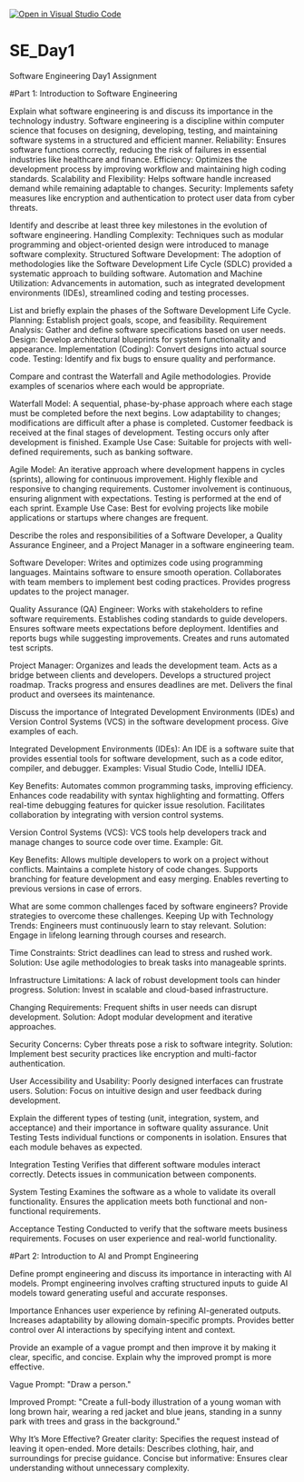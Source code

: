 [![Open in Visual Studio Code](https://classroom.github.com/assets/open-in-vscode-2e0aaae1b6195c2367325f4f02e2d04e9abb55f0b24a779b69b11b9e10269abc.svg)](https://classroom.github.com/online_ide?assignment_repo_id=18410571&assignment_repo_type=AssignmentRepo)
# SE_Day1
Software Engineering Day1 Assignment

#Part 1: Introduction to Software Engineering

Explain what software engineering is and discuss its importance in the technology industry.
Software engineering is a discipline within computer science that focuses on designing, developing, testing, and maintaining software systems in a structured and efficient manner.
Reliability: Ensures software functions correctly, reducing the risk of failures in essential industries like healthcare and finance.
Efficiency: Optimizes the development process by improving workflow and maintaining high coding standards.
Scalability and Flexibility: Helps software handle increased demand while remaining adaptable to changes.
Security: Implements safety measures like encryption and authentication to protect user data from cyber threats.



Identify and describe at least three key milestones in the evolution of software engineering.
Handling Complexity: Techniques such as modular programming and object-oriented design were introduced to manage software complexity.
Structured Software Development: The adoption of methodologies like the Software Development Life Cycle (SDLC) provided a systematic approach to building software.
Automation and Machine Utilization: Advancements in automation, such as integrated development environments (IDEs), streamlined coding and testing processes.


List and briefly explain the phases of the Software Development Life Cycle.
Planning: Establish project goals, scope, and feasibility.
Requirement Analysis: Gather and define software specifications based on user needs.
Design: Develop architectural blueprints for system functionality and appearance.
Implementation (Coding): Convert designs into actual source code.
Testing: Identify and fix bugs to ensure quality and performance.



Compare and contrast the Waterfall and Agile methodologies. Provide examples of scenarios where each would be appropriate.

Waterfall Model:
A sequential, phase-by-phase approach where each stage must be completed before the next begins.
Low adaptability to changes; modifications are difficult after a phase is completed.
Customer feedback is received at the final stages of development.
Testing occurs only after development is finished.
Example Use Case: Suitable for projects with well-defined requirements, such as banking software.


Agile Model:
An iterative approach where development happens in cycles (sprints), allowing for continuous improvement.
Highly flexible and responsive to changing requirements.
Customer involvement is continuous, ensuring alignment with expectations.
Testing is performed at the end of each sprint.
Example Use Case: Best for evolving projects like mobile applications or startups where changes are frequent.



Describe the roles and responsibilities of a Software Developer, a Quality Assurance Engineer, and a Project Manager in a software engineering team.

Software Developer:
Writes and optimizes code using programming languages.
Maintains software to ensure smooth operation.
Collaborates with team members to implement best coding practices.
Provides progress updates to the project manager.

Quality Assurance (QA) Engineer:
Works with stakeholders to refine software requirements.
Establishes coding standards to guide developers.
Ensures software meets expectations before deployment.
Identifies and reports bugs while suggesting improvements.
Creates and runs automated test scripts.

Project Manager:
Organizes and leads the development team.
Acts as a bridge between clients and developers.
Develops a structured project roadmap.
Tracks progress and ensures deadlines are met.
Delivers the final product and oversees its maintenance.



Discuss the importance of Integrated Development Environments (IDEs) and Version Control Systems (VCS) in the software development process. Give examples of each.

Integrated Development Environments (IDEs):
An IDE is a software suite that provides essential tools for software development, such as a code editor, compiler, and debugger.
Examples: Visual Studio Code, IntelliJ IDEA.

Key Benefits:
Automates common programming tasks, improving efficiency.
Enhances code readability with syntax highlighting and formatting.
Offers real-time debugging features for quicker issue resolution.
Facilitates collaboration by integrating with version control systems.

Version Control Systems (VCS):
VCS tools help developers track and manage changes to source code over time.
Example: Git.

Key Benefits:
Allows multiple developers to work on a project without conflicts.
Maintains a complete history of code changes.
Supports branching for feature development and easy merging.
Enables reverting to previous versions in case of errors.


What are some common challenges faced by software engineers? Provide strategies to overcome these challenges.
Keeping Up with Technology Trends: Engineers must continuously learn to stay relevant.
Solution: Engage in lifelong learning through courses and research.

Time Constraints: Strict deadlines can lead to stress and rushed work.
Solution: Use agile methodologies to break tasks into manageable sprints.

Infrastructure Limitations: A lack of robust development tools can hinder progress.
Solution: Invest in scalable and cloud-based infrastructure.

Changing Requirements: Frequent shifts in user needs can disrupt development.
Solution: Adopt modular development and iterative approaches.

Security Concerns: Cyber threats pose a risk to software integrity.
Solution: Implement best security practices like encryption and multi-factor authentication.

User Accessibility and Usability: Poorly designed interfaces can frustrate users.
Solution: Focus on intuitive design and user feedback during development.



Explain the different types of testing (unit, integration, system, and acceptance) and their importance in software quality assurance.
Unit Testing
Tests individual functions or components in isolation.
Ensures that each module behaves as expected.

Integration Testing
Verifies that different software modules interact correctly.
Detects issues in communication between components.

System Testing
Examines the software as a whole to validate its overall functionality.
Ensures the application meets both functional and non-functional requirements.

Acceptance Testing
Conducted to verify that the software meets business requirements.
Focuses on user experience and real-world functionality.


#Part 2: Introduction to AI and Prompt Engineering


Define prompt engineering and discuss its importance in interacting with AI models.
Prompt engineering involves crafting structured inputs to guide AI models toward generating useful and accurate responses.

Importance
Enhances user experience by refining AI-generated outputs.
Increases adaptability by allowing domain-specific prompts.
Provides better control over AI interactions by specifying intent and context.



Provide an example of a vague prompt and then improve it by making it clear, specific, and concise. Explain why the improved prompt is more effective.

Vague Prompt:
"Draw a person."

Improved Prompt:
"Create a full-body illustration of a young woman with long brown hair, wearing a red jacket and blue jeans, standing in a sunny park with trees and grass in the background."

Why It’s More Effective?
Greater clarity: Specifies the request instead of leaving it open-ended.
More details: Describes clothing, hair, and surroundings for precise guidance.
Concise but informative: Ensures clear understanding without unnecessary complexity.

